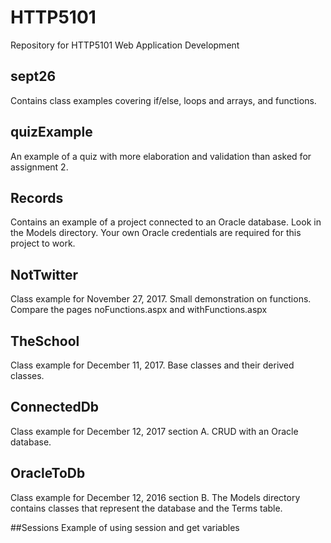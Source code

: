 # HTTP5101
Repository for HTTP5101 Web Application Development

## sept26
Contains class examples covering if/else, loops and arrays, and functions.

## quizExample
An example of a quiz with more elaboration and validation than asked for assignment 2. 

## Records
Contains an example of a project connected to an Oracle database. Look in the Models directory. Your own Oracle credentials are required for this project to work.

## NotTwitter
Class example for November 27, 2017. Small demonstration on functions. Compare the pages noFunctions.aspx and withFunctions.aspx

## TheSchool
Class example for December 11, 2017. Base classes and their derived classes. 

## ConnectedDb
Class example for December 12, 2017 section A. CRUD with an Oracle database. 

## OracleToDb 
Class example for December 12, 2016 section B. The Models directory contains classes that represent the database and the Terms table.

##Sessions
Example of using session and get variables